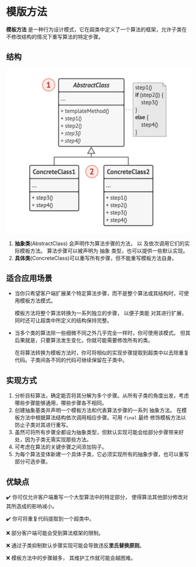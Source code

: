 # 模版方法

**模板方法** 是一种行为设计模式，它在超类中定义了一个算法的框架，允许子类在不修改结构的情况下重写算法的特定步骤。

## 结构

![class_diagram.png](https://github.com/hetchzhao/design-pattern/blob/master/src/template-method/class_diagram.png)

1. **抽象类**(AbstractClass) 会声明作为算法步骤的方法， 以 及依次调用它们的实际模板方法。 算法步骤可以被声明为 抽象 类型，也可以提供一些默认实现。
2. **具体类**(ConcreteClass)可以重写所有步骤，但不能重写模板方法自身。

## 适合应用场景

- 当你只希望客户端扩展某个特定算法步骤，而不是整个算法或其结构时，可使用模板方法模式。

  模板方法将整个算法转换为一系列独立的步骤， 以便子类能 对其进行扩展， 同时还可让超类中所定义的结构保持完整。

- 当多个类的算法除一些细微不同之外几乎完全一样时，你可使用该模式。 但其后果就是，只要算法发生变化，你就可能需要修改所有的类。

  在将算法转换为模板方法时，你可将相似的实现步骤提取到超类中以去除重复代码。子类间各不同的代码可继续保留在子类中。

## 实现方式

1. 分析目标算法，确定能否将其分解为多个步骤。从所有子类的角度出发，考虑哪些步骤能够通用，哪些步骤各不相同。
2. 创建抽象基类并声明一个模板方法和代表算法步骤的一系列 抽象方法。 在模板方法中根据算法结构依次调用相应步骤。可用 `final` 最终 修饰模板方法以防止子类对其进行重写。
3. 虽然可将所有步骤全都设为抽象类型，但默认实现可能会给部分步骤带来好处，因为子类无需实现那些方法。
4. 可考虑在算法的关键步骤之间添加钩子。
5. 为每个算法变体新建一个具体子类，它必须实现所有的抽象步骤，也可以重写部分可选步骤。

## 优缺点

✔️ 你可仅允许客户端重写一个大型算法中的特定部分， 使得算法其他部分修改对其所造成的影响减小。

✔️ 你可将重复代码提取到一个超类中。

❌ 部分客户端可能会受到算法框架的限制。

❌ 通过子类抑制默认步骤实现可能会导致违反**里氏替换原则**。

❌ 模板方法中的步骤越多， 其维护工作就可能会越困难。
